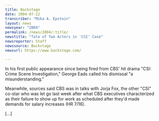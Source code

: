 ```yaml
---
title: Backstage
date: 2004-07-22
transcriber: "Mika A. Epstein"
layout: news
newsyear: "2004"
permalink: /news/2004/:title/
newstitle: "Tale of Two Actors in 'CSI' Case"
newsreporter: Staff
newssource: Backstage
newsurl: https://www.backstage.com/

---
```


In his first public appearance since being fired from CBS' hit drama "CSI: Crime Scene Investigation," George Eads called his dismissal "a misunderstanding."

Meanwhile, sources said CBS was in talks with Jorja Fox, the other "CSI" co-star who was let go last week after what CBS executives characterized as their failure to show up for work as scheduled after they'd made demands for salary increases (HR 7/16).

[...]
